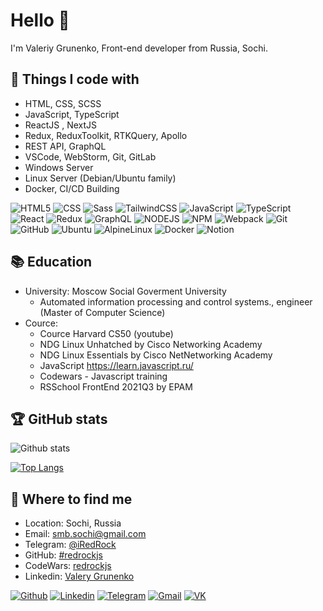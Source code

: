 # Hello 👋

I'm Valeriy Grunenko, Front-end developer from Russia, Sochi.

## 🚀 Things I code with

- HTML, CSS, SCSS
- JavaScript, TypeScript
- ReactJS , NextJS
- Redux, ReduxToolkit, RTKQuery, Apollo
- REST API, GraphQL
- VSCode, WebStorm, Git, GitLab
- Windows Server
- Linux Server (Debian/Ubuntu family)
- Docker, CI/CD Building

![HTML5](https://img.shields.io/badge/-HTML5-E34F26?style=flat-square&logo=html5&logoColor=white)
![CSS](https://img.shields.io/badge/-CSS-1572B6?style=flat-square&logo=css3&logoColor=white)
![Sass](https://img.shields.io/badge/-Sass-CC6699?style=flat-square&logo=sass&logoColor=white)
![TailwindCSS](https://img.shields.io/badge/-Tailwind-38BDF8?style=flat-square&logo=tailwindcss&logoColor=white)
![JavaScript](https://img.shields.io/badge/-JavaScript-black?style=flat-square&logo=javascript&logoColor=EFD81D)
![TypeScript](https://img.shields.io/badge/-TypeScript-007ACC?style=flat-square&logo=typescript&logoColor=white)
![React](https://img.shields.io/badge/-React-45b8d8?style=flat-square&logo=react&logoColor=white)
![Redux](https://img.shields.io/badge/-Redux-764ABC?style=flat-square&logo=redux&logoColor=white)
![GraphQL](https://img.shields.io/badge/-GraphQL-E10098?style=flat-square&logo=graphql&logoColor=white)
![NODEJS](https://img.shields.io/badge/-Nodejs-43853d?style=flat-square&logo=Node.js&logoColor=white)
![NPM](https://img.shields.io/badge/-NPM-CB3837?style=flat-square&logo=npm&logoColor=white)
![Webpack](https://img.shields.io/badge/-Webpack-8DD6F9?style=flat-square&logo=webpack&logoColor=white)
![Git](https://img.shields.io/badge/-Git-F05032?style=flat-square&logo=git&logoColor=white)
![GitHub](https://img.shields.io/badge/-GitHub-black?style=flat-square&logo=github&logoColor=white)
![Ubuntu](https://img.shields.io/badge/-Ubuntu-D64613?style=flat-square&logo=ubuntu&logoColor=white)
![AlpineLinux](https://img.shields.io/badge/-AlpineLinux-0D567B?style=flat-square&logo=AlpineLinux&logoColor=white)
![Docker](https://img.shields.io/badge/-Docker-46a2f1?style=flat-square&logo=docker&logoColor=white)
![Notion](https://img.shields.io/badge/-Notion-black?style=flat-square&logo=Notion&logoColor=white)

## 📚 Education

- University: Moscow Social Goverment University
  - Automated information processing and control systems., engineer (Master of Computer Science)
- Cource:
  - Cource Harvard CS50 (youtube)
  - NDG Linux Unhatched by Cisco Networking Academy
  - NDG Linux Essentials by Cisco NetNetworking Academy
  - JavaScript https://learn.javascript.ru/
  - Codewars - Javascript training
  - RSSchool FrontEnd 2021Q3 by EPAM

## 🏆 GitHub stats

![Github stats](https://github-readme-stats.vercel.app/api?username=redrockjs&show_icons=true)

[![Top Langs](https://github-readme-stats.vercel.app/api/top-langs/?username=redrockjs&layout=compact)](https://github.com/redrockjs)

## 💬 Where to find me

- Location: Sochi, Russia
- Email: smb.sochi@gmail.com
- Telegram: [@iRedRock](https://t.me/smbsochi)
- GitHub: [#redrockjs](https://github.com/redrockjs/)
- CodeWars: [redrockjs](https://www.codewars.com/users/redrockjs)
- Linkedin: [Valery Grunenko](https://www.linkedin.com/in/valeriy-grunenko-b66a1084/)

[![Github](https://img.shields.io/badge/github-black.svg?&style=for-the-badge&logo=github&logoColor=white)](https://github.com/redrockjs)
[![Linkedin](https://img.shields.io/badge/linkedin-0A66C2.svg?&style=for-the-badge&logo=github&logoColor=white)](https://www.linkedin.com/in/valeriy-grunenko-b66a1084/)
[![Telegram](https://img.shields.io/badge/telegram-%231DA1F2.svg?&style=for-the-badge&logo=telegram&logoColor=white)](https://t.me/smbsochi)
[![Gmail](https://img.shields.io/badge/EMail-CE3C31.svg?&style=for-the-badge&logo=gmail&logoColor=white)](mailto:smb.sochi@gmail.com)
[![VK](https://img.shields.io/badge/vk-%231DA1F2.svg?&style=for-the-badge&logo=vk&logoColor=white)](https://vk.com/smb.sochi)

<!---
redrockjs/redrockjs is a ✨ special ✨ repository because its `README.md` (this file) appears on your GitHub profile.
You can click the Preview link to take a look at your changes.
--->
